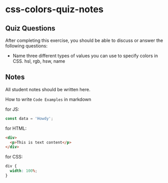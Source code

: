 # css-colors-quiz-notes

## Quiz Questions

After completing this exercise, you should be able to discuss or answer the following questions:

- Name three different types of values you can use to specify colors in CSS.
  hsl, rgb, hsw, name

## Notes

All student notes should be written here.

How to write `Code Examples` in markdown

for JS:

```javascript
const data = 'Howdy';
```

for HTML:

```html
<div>
  <p>This is text content</p>
</div>
```

for CSS:

```css
div {
  width: 100%;
}
```
